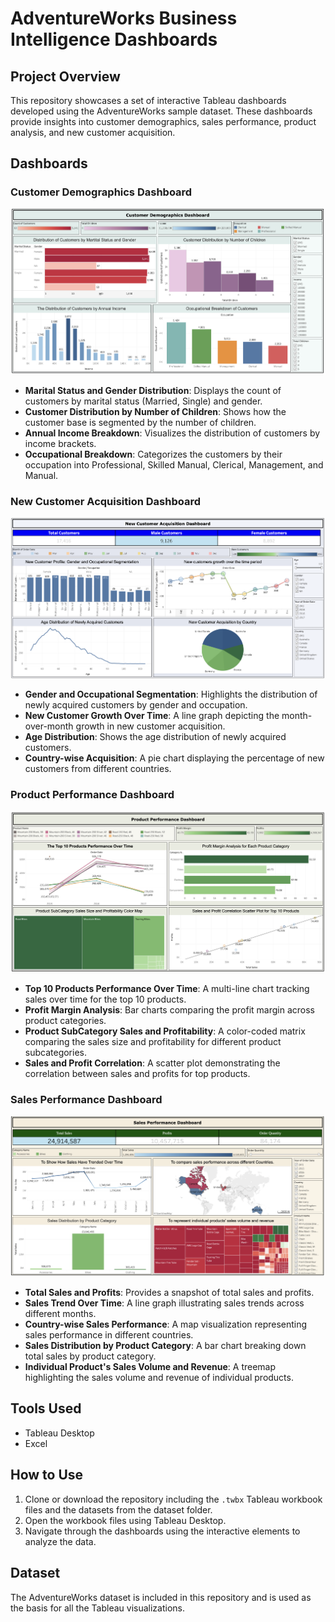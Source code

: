 # AdventureWorks Business Intelligence Dashboards

## Project Overview
This repository showcases a set of interactive Tableau dashboards developed using the AdventureWorks sample dataset. These dashboards provide insights into customer demographics, sales performance, product analysis, and new customer acquisition.

## Dashboards

### Customer Demographics Dashboard
![Customer Demographics Dashboard](Screenshots/CustomerDemographicsDashboard.png)
- **Marital Status and Gender Distribution**: Displays the count of customers by marital status (Married, Single) and gender.
- **Customer Distribution by Number of Children**: Shows how the customer base is segmented by the number of children.
- **Annual Income Breakdown**: Visualizes the distribution of customers by income brackets.
- **Occupational Breakdown**: Categorizes the customers by their occupation into Professional, Skilled Manual, Clerical, Management, and Manual.

### New Customer Acquisition Dashboard
![New Customer Acquisition Dashboard](Screenshots/NewCustomerAcquisitionDashboard.png)
- **Gender and Occupational Segmentation**: Highlights the distribution of newly acquired customers by gender and occupation.
- **New Customer Growth Over Time**: A line graph depicting the month-over-month growth in new customer acquisition.
- **Age Distribution**: Shows the age distribution of newly acquired customers.
- **Country-wise Acquisition**: A pie chart displaying the percentage of new customers from different countries.

### Product Performance Dashboard
 ![Product Performance Dashboard](Screenshots/ProductPerformanceDashboard.png)
- **Top 10 Products Performance Over Time**: A multi-line chart tracking sales over time for the top 10 products.
- **Profit Margin Analysis**: Bar charts comparing the profit margin across product categories.
- **Product SubCategory Sales and Profitability**: A color-coded matrix comparing the sales size and profitability for different product subcategories.
- **Sales and Profit Correlation**: A scatter plot demonstrating the correlation between sales and profits for top products.

### Sales Performance Dashboard
![Sales Performance Dashboard](Screenshots/SalesPerformanceDashboard.png)
- **Total Sales and Profits**: Provides a snapshot of total sales and profits.
- **Sales Trend Over Time**: A line graph illustrating sales trends across different months.
- **Country-wise Sales Performance**: A map visualization representing sales performance in different countries.
- **Sales Distribution by Product Category**: A bar chart breaking down total sales by product category.
- **Individual Product's Sales Volume and Revenue**: A treemap highlighting the sales volume and revenue of individual products.

## Tools Used
- Tableau Desktop
- Excel

## How to Use
1. Clone or download the repository including the `.twbx` Tableau workbook files and the datasets from the dataset folder.
2. Open the workbook files using Tableau Desktop.
3. Navigate through the dashboards using the interactive elements to analyze the data.

## Dataset
The AdventureWorks dataset is included in this repository and is used as the basis for all the Tableau visualizations.


